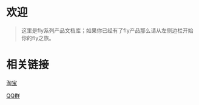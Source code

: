 # 欢迎

> 这里是fly系列产品文档库；如果你已经有了fly产品那么请从左侧边栏开始你的fly之旅。

# 相关链接

[淘宝](https://shop126791347.taobao.com/index.htm)

[QQ群](https://jq.qq.com/?_wv=1027&k=h12iKRbe)